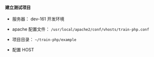 #### 建立测试项目

* 服务器： dev-161 开发环境

* apache 配置文件： `/usr/local/apache2/conf/vhosts/train-php.conf`

* 项目目录： `~/train-php/example`

* 配置 HOST

